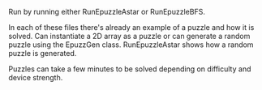 Run by running either RunEpuzzleAstar or RunEpuzzleBFS. 

In each of these files there's already an example of a puzzle and how it is solved. 
Can instantiate a 2D array as a puzzle or can generate a random puzzle using the EpuzzGen class. 
RunEpuzzleAstar shows how a random puzzle is generated.

Puzzles can take a few minutes to be solved depending on difficulty and device strength.
